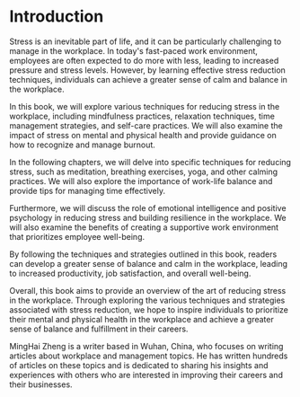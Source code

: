 # Introduction

Stress is an inevitable part of life, and it can be particularly challenging to manage in the workplace. In today's fast-paced work environment, employees are often expected to do more with less, leading to increased pressure and stress levels. However, by learning effective stress reduction techniques, individuals can achieve a greater sense of calm and balance in the workplace.

In this book, we will explore various techniques for reducing stress in the workplace, including mindfulness practices, relaxation techniques, time management strategies, and self-care practices. We will also examine the impact of stress on mental and physical health and provide guidance on how to recognize and manage burnout.

In the following chapters, we will delve into specific techniques for reducing stress, such as meditation, breathing exercises, yoga, and other calming practices. We will also explore the importance of work-life balance and provide tips for managing time effectively.

Furthermore, we will discuss the role of emotional intelligence and positive psychology in reducing stress and building resilience in the workplace. We will also examine the benefits of creating a supportive work environment that prioritizes employee well-being.

By following the techniques and strategies outlined in this book, readers can develop a greater sense of balance and calm in the workplace, leading to increased productivity, job satisfaction, and overall well-being.

Overall, this book aims to provide an overview of the art of reducing stress in the workplace. Through exploring the various techniques and strategies associated with stress reduction, we hope to inspire individuals to prioritize their mental and physical health in the workplace and achieve a greater sense of balance and fulfillment in their careers.

MingHai Zheng is a writer based in Wuhan, China, who focuses on writing articles about workplace and management topics. He has written hundreds of articles on these topics and is dedicated to sharing his insights and experiences with others who are interested in improving their careers and their businesses.
